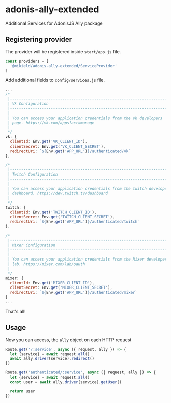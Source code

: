 # adonis-ally-extended
Additional Services for AdonisJS Ally package


## Registering provider

The provider will be registered inside `start/app.js` file.

```js
const providers = [
  '@mikield/adonis-ally-extended/ServiceProvider'
]
```

Add additional fields to `config/services.js` file.

```js
...
/*
 |--------------------------------------------------------------------------
 | Vk Configuration
 |--------------------------------------------------------------------------
 |
 | You can access your application credentials from the vk developers
 | page. https://vk.com/apps?act=manage
 |
 */
vk: {
  clientId: Env.get('VK_CLIENT_ID'),
  clientSecret: Env.get('VK_CLIENT_SECRET'),
  redirectUri: `${Env.get('APP_URL')}/authenticated/vk`
},

/*
 |--------------------------------------------------------------------------
 | Twitch Configuration
 |--------------------------------------------------------------------------
 |
 | You can access your application credentials from the twitch developers
 | dashboard. https://dev.twitch.tv/dashboard
 |
 */
twitch: {
  clientId: Env.get('TWITCH_CLIENT_ID'),
  clientSecret: Env.get('TWITCH_CLIENT_SECRET'),
  redirectUri: `${Env.get('APP_URL')}/authenticated/twitch`
},

/*
 |--------------------------------------------------------------------------
 | Mixer Configuration
 |--------------------------------------------------------------------------
 |
 | You can access your application credentials from the Mixer developers
 | lab. https://mixer.com/lab/oauth
 |
 */
mixer: {
  clientId: Env.get('MIXER_CLIENT_ID'),
  clientSecret: Env.get('MIXER_CLIENT_SECRET'),
  redirectUri: `${Env.get('APP_URL')}/authenticated/mixer`
}
...
```

That's all!

## Usage

Now you can access, the `ally` object on each HTTP request

```js
Route.get('/:service', async ({ request, ally }) => {
  let {service} = await request.all()
  await ally.driver(service).redirect()
})

Route.get('authenticated/:service', async ({ request, ally }) => {
  let {service} = await request.all()
  const user = await ally.driver(service).getUser()

  return user
})
```

